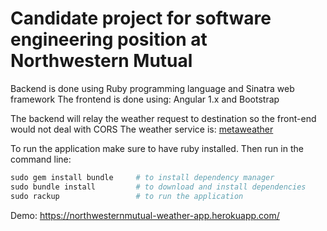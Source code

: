 # Candidate project for software engineering position at Northwestern Mutual

Backend is done using Ruby programming language and Sinatra web framework
The frontend is done using: Angular 1.x and Bootstrap

The backend will relay the weather request to destination so the front-end would not deal with CORS
The weather service is: [metaweather](https://www.metaweather.com/)

To run the application make sure to have ruby installed. Then run in the command line:

```ruby
sudo gem install bundle     # to install dependency manager
sudo bundle install         # to download and install dependencies
sudo rackup                 # to run the application
```

Demo:
https://northwesternmutual-weather-app.herokuapp.com/

